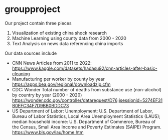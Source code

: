 # groupproject


Our project contain three pieces 

1) Visualization of existing china shock research
3) Machine Learning using county data from 2000 - 2020
4) Text Analysis on news data referencing china imports

Our data sources include 
  - CNN News Articles from 2011 to 2022: https://www.kaggle.com/datasets/hadasu92/cnn-articles-after-basic-cleaning
  - Manufacturing per worker by county by year https://apps.bea.gov/regional/downloadzip.cfm
  - CDC: Wonder Total number of deaths from substance use (non-alcohol) by country by year (2000 - 2020) https://wonder.cdc.gov/controller/datarequest/D76;jsessionid=5274EF31B0EFC34F7D9BB0BDDC73
  - US Department of Labor:  Unemployment: U.S. Department of Labor, Bureau of Labor Statistics, Local Area Unemployment Statistics (LAUS); median household income: U.S. Department of Commerce, Bureau of the Census, Small Area Income and Poverty Estimates (SAIPE) Program. https://www.bls.gov/lau/home.htm
